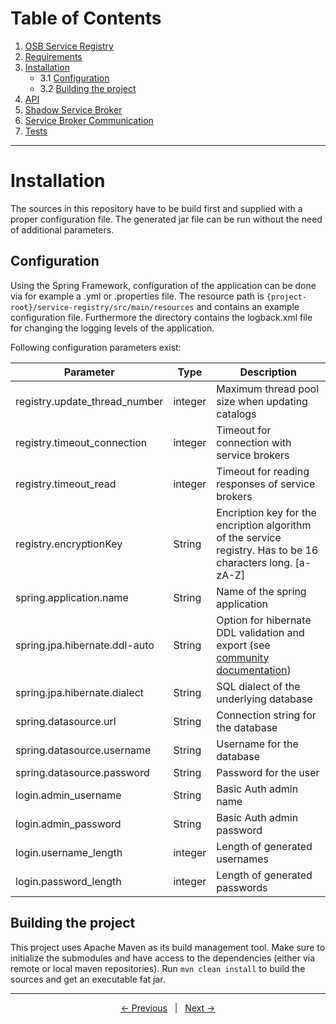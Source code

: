 # Table of Contents
1. [OSB Service Registry](../README.md)
2. [Requirements](./requirements.md)
3. [Installation](#installation)
    * 3.1 [Configuration](#configuration)
    * 3.2 [Building the project](#building-the-project)
4. [API](./api.md)
5. [Shadow Service Broker](./shadowservicebroker.md)
6. [Service Broker Communication](./servicebrokercommunication.md)
7. [Tests](./tests.md)  
---

# Installation

The sources in this repository have to be build first and supplied with a proper configuration file. The generated jar file can be run without the need of additional parameters.

## Configuration
 
Using the Spring Framework, configuration of the application can be done via for example a .yml or .properties file. The resource path is `{project-root}/service-registry/src/main/resources` and contains an example configuration file. Furthermore the directory contains the logback.xml file for changing the logging levels of the application.

Following configuration parameters exist:

| Parameter | Type | Description |
| ------------- | ------------- | ------------- |
| registry.update_thread_number  | integer | Maximum thread pool size when updating catalogs |
| registry.timeout_connection | integer | Timeout for connection with service brokers |
| registry.timeout_read | integer | Timeout for reading responses of service brokers |
| registry.encryptionKey | String | Encription key for the encription algorithm of the service registry. Has to be 16 characters long. [a-zA-Z] |
| spring.application.name<span></span> | String | Name of the spring application |
| spring.jpa.hibernate.ddl-auto | String | Option for hibernate DDL validation and export (see [community documentation]) |
| spring.jpa.hibernate.dialect | String | SQL dialect of the underlying database |
| spring.datasource.url | String | Connection string for the database |
| spring.datasource.username | String | Username for the database |
| spring.datasource.password | String | Password for the user |
| login.admin_username | String | Basic Auth admin name |
| login.admin_password | String | Basic Auth admin password |
| login.username_length | integer | Length of generated usernames |
| login.password_length | integer | Length of generated passwords |

## Building the project

This project uses Apache Maven as its build management tool. Make sure to initialize the submodules and have access to the dependencies (either via remote or local maven repositories). Run `mvn clean install` to build the sources and get an executable fat jar. 

---
<p align="center">
    <span ><a href="./requirements.md"><- Previous</a></span>
	    <span>&nbsp; | &nbsp;</span> 
    <span><a href="./api.md">Next -></a></span>
</p>

[community documentation]: https://docs.jboss.org/hibernate/orm/5.2/userguide/html_single/Hibernate_User_Guide.html#configurations-hbmddl
